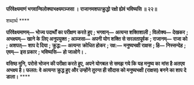 **परिवेक्ष्यमाणं भगवान्विलोक्याभक्ष्यमञ्जसा ।** **राजानमशपत्क्रुद्धो रक्षो ह्येवं भविष्यसि ॥ २२॥** 

शब्दार्थ **** 

**परिवेक्ष्यमाणम्—** **भोज्य पदार्थों का परीक्षण करते हुए** **; भगवान्—** **अत्यन्त शक्तिशाली** **; विलोक्य—** **देखकर** **; अभक्ष्यम्—** **खाने के** **लिए अनुपयुक्त** **; अञ्जसा—** **अपनी योग शक्ति से सरलतापूर्वक** **; राजानम्—** **राजा को** **; अशपत्—** **शाप दे दिया** **; क्रुद्ध:—** **अत्यन्त** **क्रोधित होकर** **; रक्ष:—** **मनुष्यभक्षी राक्षस** **; हि—** **निस्सन्देह** **; एवम्—** **इस प्रकार** **; भविष्यसि—** **हो जाओगे।** **.** 

**वसिष्ठ मुनि, परोसे भोजन की परीक्षा करते हुए, अपने योगबल से समझ गये कि यह मनुष्य का** **मांस है अतएव अभक्ष्य है। फलत: वे अत्यन्त क्रुद्ध हुए और उन्होंने तुरन्त ही सौदास को मनुष्यभक्षी** **(राक्षस) बनने का शाप दे डाला।** **** 